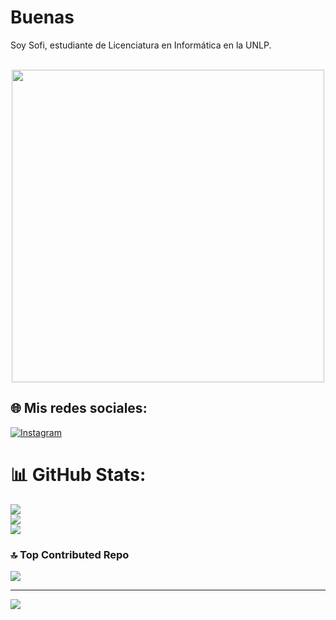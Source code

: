 # Buenas
Soy Sofi, estudiante de Licenciatura en Informática en la UNLP.<br><br>
<p align="center" ><img align="center" src="[https://tenor.com/es/view/spongebob-computer-fire-gif-21352118](https://tenor.com/es/view/spongebob-computer-fire-gif-21352118)" width="500" loop></p>

## 🌐 Mis redes sociales:
[![Instagram](https://img.shields.io/badge/Instagram-%23E4405F.svg?logo=Instagram&logoColor=white)](https://instagram.com/sofia_esser) 
# 📊 GitHub Stats:
![](https://github-readme-stats.vercel.app/api?username=sofiarod2002&theme=dracula&hide_border=false&include_all_commits=false&count_private=false)<br/>
![](https://github-readme-streak-stats.herokuapp.com/?user=sofiarod2002&theme=dracula&hide_border=false)<br/>
![](https://github-readme-stats.vercel.app/api/top-langs/?username=sofiarod2002&theme=dracula&hide_border=false&include_all_commits=false&count_private=false&layout=compact)

### 🔝 Top Contributed Repo
![](https://github-contributor-stats.vercel.app/api?username=sofiarod2002&limit=5&theme=dark&combine_all_yearly_contributions=true)

---
[![](https://visitcount.itsvg.in/api?id=sofiarod2002&icon=0&color=0)](https://visitcount.itsvg.in)

<!-- Proudly created with GPRM ( https://gprm.itsvg.in ) -->
